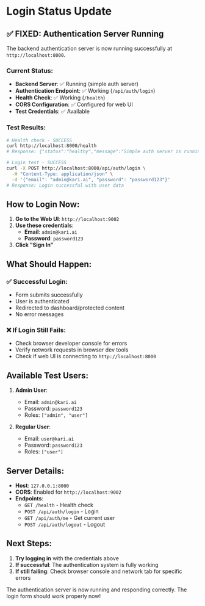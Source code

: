 # Login Status Update

## ✅ FIXED: Authentication Server Running

The backend authentication server is now running successfully at `http://localhost:8000`.

### Current Status:
- **Backend Server**: ✅ Running (simple auth server)
- **Authentication Endpoint**: ✅ Working (`/api/auth/login`)
- **Health Check**: ✅ Working (`/health`)
- **CORS Configuration**: ✅ Configured for web UI
- **Test Credentials**: ✅ Available

### Test Results:
```bash
# Health check - SUCCESS
curl http://localhost:8000/health
# Response: {"status":"healthy","message":"Simple auth server is running"}

# Login test - SUCCESS  
curl -X POST http://localhost:8000/api/auth/login \
  -H "Content-Type: application/json" \
  -d '{"email": "admin@kari.ai", "password": "password123"}'
# Response: Login successful with user data
```

## How to Login Now:

1. **Go to the Web UI**: `http://localhost:9002`
2. **Use these credentials**:
   - **Email**: `admin@kari.ai`
   - **Password**: `password123`
3. **Click "Sign In"**

## What Should Happen:

### ✅ Successful Login:
- Form submits successfully
- User is authenticated
- Redirected to dashboard/protected content
- No error messages

### ❌ If Login Still Fails:
- Check browser developer console for errors
- Verify network requests in browser dev tools
- Check if web UI is connecting to `http://localhost:8000`

## Available Test Users:

1. **Admin User**:
   - Email: `admin@kari.ai`
   - Password: `password123`
   - Roles: `["admin", "user"]`

2. **Regular User**:
   - Email: `user@kari.ai`  
   - Password: `password123`
   - Roles: `["user"]`

## Server Details:

- **Host**: `127.0.0.1:8000`
- **CORS**: Enabled for `http://localhost:9002`
- **Endpoints**:
  - `GET /health` - Health check
  - `POST /api/auth/login` - Login
  - `GET /api/auth/me` - Get current user
  - `POST /api/auth/logout` - Logout

## Next Steps:

1. **Try logging in** with the credentials above
2. **If successful**: The authentication system is fully working
3. **If still failing**: Check browser console and network tab for specific errors

The authentication server is now running and responding correctly. The login form should work properly now!